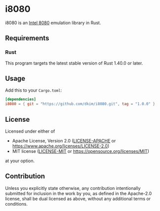 # i8080

i8080 is an [Intel 8080] emulation library in Rust.

[Intel 8080]: https://en.wikipedia.org/wiki/Intel_8080

## Requirements

### Rust

This program targets the latest stable version of Rust 1.40.0 or later.

## Usage

Add this to your `Cargo.toml`:

```toml
[dependencies]
i8080 = { git = "https://github.com/dkim/i8080.git", tag = "1.0.0" }
```

## License

Licensed under either of

 * Apache License, Version 2.0
   ([LICENSE-APACHE](LICENSE-APACHE) or https://www.apache.org/licenses/LICENSE-2.0)
 * MIT license
   ([LICENSE-MIT](LICENSE-MIT) or https://opensource.org/licenses/MIT)

at your option.

## Contribution

Unless you explicitly state otherwise, any contribution intentionally submitted
for inclusion in the work by you, as defined in the Apache-2.0 license, shall
be dual licensed as above, without any additional terms or conditions.
